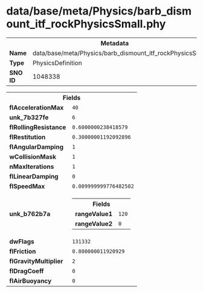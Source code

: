 <h1>data/base/meta/Physics/barb_dismount_itf_rockPhysicsSmall.phy</h1><table><tr><th colspan="100%">Metadata</th></tr><tr><td><b>Name</b></td><td>data/base/meta/Physics/barb_dismount_itf_rockPhysicsSmall.phy</td></tr><tr><td><b>Type</b></td><td>PhysicsDefinition</td></tr><tr><td><b>SNO ID</b></td><td>1048338</td></tr></table>

<table><tr><th colspan="100%">Fields</th></tr><tr><td><b>flAccelerationMax</b></td><td><code>40</code></td></tr><tr><td><b>unk_7b327fe</b></td><td><code>6</code></td></tr><tr><td><b>flRollingResistance</b></td><td><code>0.6000000238418579</code></td></tr><tr><td><b>flRestitution</b></td><td><code>0.30000001192092896</code></td></tr><tr><td><b>flAngularDamping</b></td><td><code>1</code></td></tr><tr><td><b>wCollisionMask</b></td><td><code>1</code></td></tr><tr><td><b>nMaxIterations</b></td><td><code>1</code></td></tr><tr><td><b>flLinearDamping</b></td><td><code>0</code></td></tr><tr><td><b>flSpeedMax</b></td><td><code>0.009999999776482582</code></td></tr><tr><td><b>unk_b762b7a</b></td><td><table><tr><th colspan="100%">Fields</th></tr><tr><td><b>rangeValue1</b></td><td><code>120</code></td></tr><tr><td><b>rangeValue2</b></td><td><code>0</code></td></tr></table>

</td></tr><tr><td><b>dwFlags</b></td><td><code>131332</code></td></tr><tr><td><b>flFriction</b></td><td><code>0.800000011920929</code></td></tr><tr><td><b>flGravityMultiplier</b></td><td><code>2</code></td></tr><tr><td><b>flDragCoeff</b></td><td><code>0</code></td></tr><tr><td><b>flAirBuoyancy</b></td><td><code>0</code></td></tr></table>

